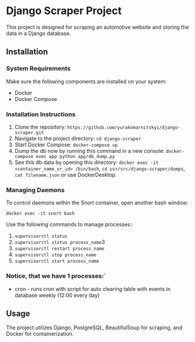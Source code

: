 # Django Scraper Project

This project is designed for scraping an automotive website and storing the data in a Django database.

## Installation

### System Requirements

Make sure the following components are installed on your system:

- Docker
- Docker Compose

### Installation Instructions

1. Clone the repository: `https://github.com/yurakomarnitskyi/django-scraper.git`
2. Navigate to the project directory: `cd django-scraper`
3. Start Docker Compose: `docker-compose up`
4. Dump the db now by running this command in a new console: `docker-compose exec app python app/db_dump.py`
5. See this db data by opening this directory: `docker exec -it <container_name_or_id> /bin/bash`, `cd usr/src/django-scraper/dumps`, `cat filename.json`
 or use DockerDesktop

### Managing Daemons
To control daemons within the Snort container, open another bash window:

`docker exec -it snort bash`

Use the following commands to manage processes::

1. `supervisorctl status`
2. `supervisorctl status process_name`3
3. `supervisorctl restart process_name`
4. `supervisorctl stop process_name`
5. `supervisorctl start process_name`

### Notice, that we have 1 processes:`

- cron - runs cron with script for auto clearing table with events in database weekly (12:00 every day)
   

## Usage

The project utilizes Django, PostgreSQL, BeautifulSoup for scraping, and Docker for containerization.


